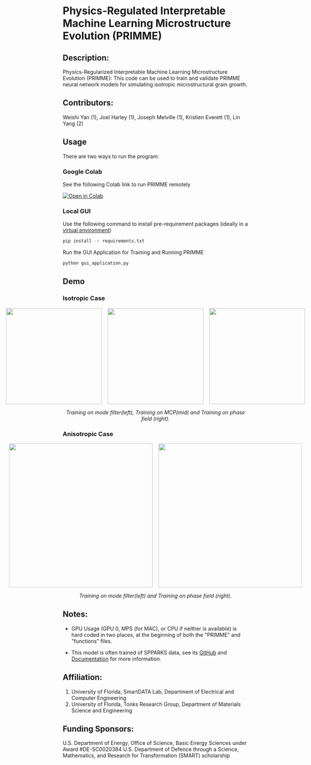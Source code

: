 # Physics-Regulated Interpretable Machine Learning Microstructure Evolution (PRIMME)

## Description:

Physics-Regularized Interpretable Machine Learning Microstructure Evolution (PRIMME): This code can be used to train and validate PRIMME neural network models for simulating isotropic microstructural grain growth.
	
## Contributors: 

Weishi Yan (1), Joel Harley (1), Joseph Melville (1), Kristien Everett (1), Lin Yang (2)

## Usage

There are two ways to run the program:

### Google Colab

See the following Colab link to run PRIMME remotely 

[![Open in Colab](https://colab.research.google.com/assets/colab-badge.svg)](https://colab.research.google.com/github/gabo0802/PRIMME-Readable/blob/main/PRIMME/run.ipynb)

### Local GUI

Use the following command to install pre-requirement packages (ideally in a [virtual environment](https://www.freecodecamp.org/news/how-to-setup-virtual-environments-in-python/))
```bash
pip install -r requirements.txt
```

Run the GUI Application for Training and Running PRIMME
```python
python gui_application.py
```

## Demo
### Isotropic Case
<div style="display: flex; justify-content: center; align-items: center;">
  <img src="materials/mf.gif" width="260" loop=infinit/>&nbsp;&nbsp;&nbsp;&nbsp;
  <img src="materials/mcp.gif" width="260" loop=infinit/>&nbsp;&nbsp;&nbsp;&nbsp;
  <img src="materials/phase_field.gif" width="260" loop=infinit/>
</div>
<p align="middle">
    <em >Training on mode filter(left), Training on MCP(mid) and Training on phase field (right).</em>
</p>
<be>

### Anisotropic Case
<div style="display: flex; justify-content: center; align-items: center;">
  <img src="materials/mf_incl.gif" width="390" loop=infinit/>&nbsp;&nbsp;&nbsp;&nbsp;
  <img src="materials/mcp_incl.gif" width="390" loop=infinit/>
</div>
<p align="middle">
    <em >Training on mode filter(left) and Training on phase field (right).</em>
</p>
<be>

## Notes:

- GPU Usage (GPU 0,  MPS (for MAC), or CPU if neither is available) is hard coded in two places, at the beginning of both the "PRIMME" and "functions" files.

- This model is often trained of SPPARKS data, see its [GitHub](https://github.com/spparks/spparks) and [Documentation](https://spparks.github.io/) for more information.

## Affiliation:

1. University of Florida, SmartDATA Lab, Department of Electrical and Computer Engineering
2. University of Florida, Tonks Research Group, Department of Materials Science and Engineering

## Funding Sponsors:

U.S. Department of Energy, Office of Science, Basic Energy Sciences under Award \#DE-SC0020384
U.S. Department of Defence through a Science, Mathematics, and Research for Transformation (SMART) scholarship


